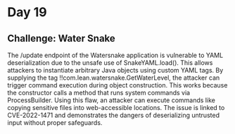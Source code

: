 # Day 19
## Challenge: Water Snake
The /update endpoint of the Watersnake application is vulnerable to YAML deserialization due to the unsafe use of SnakeYAML.load(). This allows attackers to instantiate arbitrary Java objects using custom YAML tags.
By supplying the tag !!com.lean.watersnake.GetWaterLevel, the attacker can trigger command execution during object construction. This works because the constructor calls a method that runs system commands via ProcessBuilder. 
Using this flaw, an attacker can execute commands like copying sensitive files into web-accessible locations. The issue is linked to CVE-2022-1471 and demonstrates the dangers of deserializing untrusted input without proper safeguards.
